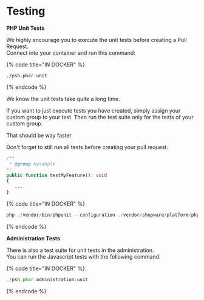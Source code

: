 # Testing

**PHP Unit Tests**

We highly encourage you to execute the unit tests before creating a Pull Request.\
Connect into your container and run this command:

{% code title="IN DOCKER" %}
```
./psh.phar unit
```
{% endcode %}

We know the unit tests take quite a long time.

If you want to just execute tests you have created, simply assign your custom group to your test. Then run the test suite only for the tests of your custom group.

That should be way faster

Don't forget to still run all tests before creating your pull request.

```php
/**
 * @group mysample
*/
public function testMyFeature(): void
{
   ....
}
```

{% code title="IN DOCKER" %}
```php
php ./vendor/bin/phpunit --configuration ./vendor/shopware/platform/phpunit.xml.dist --group mysample
```
{% endcode %}

**Administration Tests**

There is also a test suite for unit tests in the administration.\
You can run the Javascript tests with the following command:

{% code title="IN DOCKER" %}
```php
./psh.phar administration:unit 
```
{% endcode %}
